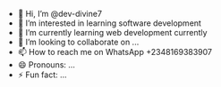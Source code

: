 - 👋 Hi, I’m @dev-divine7
- 👀 I’m interested in learning software development
- 🌱 I’m currently learning web development currently 
- 💞️ I’m looking to collaborate on ...
- 📫 How to reach me on WhatsApp +2348169383907
- 😄 Pronouns: ...
- ⚡ Fun fact: ...

<!---
dev-divine7/dev-divine7 is a ✨ special ✨ repository because its `README.md` (this file) appears on your GitHub profile.
You can click the Preview link to take a look at your changes.
--->
